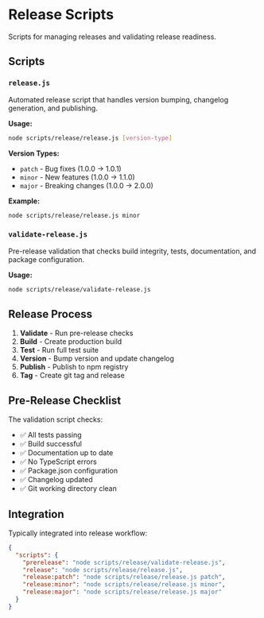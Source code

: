# Release Scripts

Scripts for managing releases and validating release readiness.

## Scripts

### `release.js`
Automated release script that handles version bumping, changelog generation, and publishing.

**Usage:**
```bash
node scripts/release/release.js [version-type]
```

**Version Types:**
- `patch` - Bug fixes (1.0.0 → 1.0.1)
- `minor` - New features (1.0.0 → 1.1.0)  
- `major` - Breaking changes (1.0.0 → 2.0.0)

**Example:**
```bash
node scripts/release/release.js minor
```

### `validate-release.js`
Pre-release validation that checks build integrity, tests, documentation, and package configuration.

**Usage:**
```bash
node scripts/release/validate-release.js
```

## Release Process

1. **Validate** - Run pre-release checks
2. **Build** - Create production build
3. **Test** - Run full test suite
4. **Version** - Bump version and update changelog
5. **Publish** - Publish to npm registry
6. **Tag** - Create git tag and release

## Pre-Release Checklist

The validation script checks:
- ✅ All tests passing
- ✅ Build successful
- ✅ Documentation up to date
- ✅ No TypeScript errors
- ✅ Package.json configuration
- ✅ Changelog updated
- ✅ Git working directory clean

## Integration

Typically integrated into release workflow:

```json
{
  "scripts": {
    "prerelease": "node scripts/release/validate-release.js",
    "release": "node scripts/release/release.js",
    "release:patch": "node scripts/release/release.js patch",
    "release:minor": "node scripts/release/release.js minor",
    "release:major": "node scripts/release/release.js major"
  }
}
```